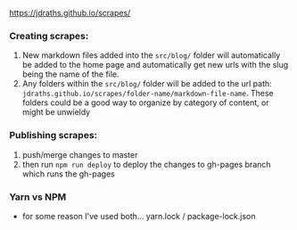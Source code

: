 https://jdraths.github.io/scrapes/

### Creating scrapes:
1. New markdown files added into the `src/blog/` folder will automatically be added to the home page and automatically get new urls with the slug being the name of the file.
2. Any folders within the `src/blog/` folder will be added to the url path: `jdraths.github.io/scrapes/folder-name/markdown-file-name`. These folders could be a good way to organize by category of content, or might be unwieldy

### Publishing scrapes:
1. push/merge changes to master
2. then run `npm run deploy` to deploy the changes to gh-pages branch which runs the gh-pages

### Yarn vs NPM
- for some reason I've used both... yarn.lock / package-lock.json